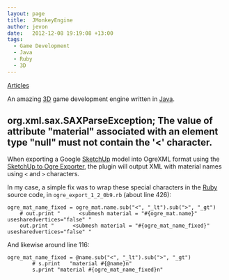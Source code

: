 ```yaml
---
layout: page
title:  JMonkeyEngine
author: jevon
date:   2012-12-08 19:19:08 +13:00
tags:
  - Game Development
  - Java
  - Ruby
  - 3D
---
```


[Articles](Articles.md)

An amazing [3D](3d.md) game development engine written in [Java](Java.md).

## org.xml.sax.SAXParseException; The value of attribute "material" associated with an element type "null" must not contain the '<' character.
When exporting a Google [SketchUp](sketchup.md) model into OgreXML format using the <a href="http://www.360code.it/projects/sketchup_ogre_export/">SketchUp to Ogre Exporter</a>, the plugin will output XML with material names using `<` and `>` characters.

In my case, a simple fix was to wrap these special characters in the [Ruby](Ruby.md) source code, in `ogre_export_1_2_0b9.rb` (about line 426):

```
ogre_mat_name_fixed = ogre_mat.name.sub("<", "_lt").sub(">", "_gt")
	# out.print "      <submesh material = "#{ogre_mat.name}" usesharedvertices="false" "
	out.print "      <submesh material = "#{ogre_mat_name_fixed}" usesharedvertices="false" "
```

And likewise around line 116:

```
ogre_mat_name_fixed = @name.sub("<", "_lt").sub(">", "_gt")
		# s.print	"material #{@name}n" 
		s.print	"material #{ogre_mat_name_fixed}n"
```
